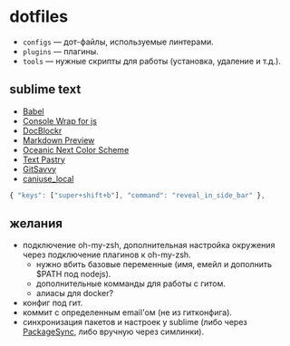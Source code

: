 dotfiles
========

* `configs` &mdash; дот-файлы, используемые линтерами.
* `plugins` &mdash; плагины.
* `tools` &mdash; нужные скрипты для работы (установка, удаление и т.д.).

## sublime text

* [Babel](https://packagecontrol.io/packages/Babel)
* [Console Wrap for js](https://packagecontrol.io/packages/Console%20Wrap%20for%20js)
* [DocBlockr](https://packagecontrol.io/packages/DocBlockr)
* [Markdown Preview](https://packagecontrol.io/packages/Markdown%20Preview)
* [Oceanic Next Color Scheme](https://packagecontrol.io/packages/Oceanic%20Next%20Color%20Scheme)
* [Text Pastry](https://packagecontrol.io/packages/Text%20Pastry)
* [GitSavvy](https://packagecontrol.io/packages/GitSavvy)
* [caniuse_local](https://packagecontrol.io/packages/caniuse_local)

```javascript
{ "keys": ["super+shift+b"], "command": "reveal_in_side_bar" },
```

## желания

* подключение oh-my-zsh, дополнительная настройка окружения через подключение плагинов к oh-my-zsh.
  * нужно вбить базовые переменные (имя, емейл и дополнить $PATH под nodejs).
  * дополнительные комманды для работы с гитом.
  * алиасы для docker?
* конфиг под гит.
* коммит с определенным email'ом (не из гитконфига).
* синхронизация пакетов и настроек у sublime (либо через [PackageSync](https://packagecontrol.io/packages/PackageSync), либо вручную через симлинки).

